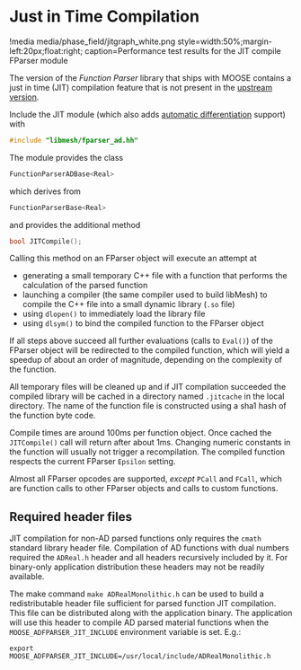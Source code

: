 # Just in Time Compilation

!media media/phase_field/jitgraph_white.png
       style=width:50%;margin-left:20px;float:right;
       caption=Performance test results for the JIT compile FParser module

The version of the *Function Parser* library that ships with MOOSE contains a just in time (JIT)
compilation feature that is not present in the
[upstream version](http://warp.povusers.org/FunctionParser/).

Include the JIT module (which also adds
[automatic differentiation](FunctionMaterials/AutomaticDifferentiation.md) support) with

```cpp
#include "libmesh/fparser_ad.hh"
```

The module provides the class

```cpp
FunctionParserADBase<Real>
```

which derives from

```cpp
FunctionParserBase<Real>
```

and provides the additional method

```cpp
bool JITCompile();
```

Calling this method on an FParser object will execute an attempt at

- generating a small temporary C++ file with a function that performs the calculation of the parsed
  function
- launching a compiler (the same compiler used to build libMesh) to compile the C++ file into a small
  dynamic library (`.so` file)
- using `dlopen()` to immediately load the library file
- using `dlsym()` to bind the compiled function to the FParser object

If all steps above succeed all further evaluations (calls to `Eval()`) of the FParser object will be
redirected to the compiled function, which will yield a speedup of about an order of magnitude,
depending on the complexity of the function.

All temporary files will be cleaned up and if JIT compilation succeeded the compiled library will be
cached in a directory named `.jitcache` in the local directory. The name of the function file is
constructed using a sha1 hash of the function byte code.

Compile times are around 100ms per function object. Once cached the `JITCompile()` call will return
after about 1ms. Changing numeric constants in the function will usually not trigger a
recompilation. The compiled function respects the current FParser `Epsilon` setting.

Almost all FParser opcodes are supported, _except_ `PCall` and `FCall`, which are function calls to
other FParser objects and calls to custom functions.

## Required header files

JIT compilation for non-AD parsed functions only requires the `cmath` standard
library header file. Compilation of AD functions with dual numbers  required the
`ADReal.h` header and all headers recursively included by it. For binary-only
application distribution these headers may not be readily available.

The make command `make ADRealMonolithic.h` can be used to build a
redistributable header file sufficient for parsed function JIT compilation. This
file can be distributed along with the application binary. The application will
use this header to compile AD parsed material functions when the
`MOOSE_ADFPARSER_JIT_INCLUDE` environment variable is set. E.g.:

```
export MOOSE_ADFPARSER_JIT_INCLUDE=/usr/local/include/ADRealMonolithic.h
```
